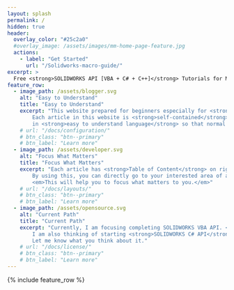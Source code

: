 ```yaml
---
layout: splash
permalink: /
hidden: true
header:
  overlay_color: "#25c2a0"
  #overlay_image: /assets/images/mm-home-page-feature.jpg
  actions:
    - label: "Get Started"
      url: "/Solidworks-macro-guide/"
excerpt: >
  Free <strong>SOLIDWORKS API [VBA + C# + C++]</strong> Tutorials for Mechanical Engineers.
feature_row:
  - image_path: /assets/blogger.svg
    alt: "Easy to Understand"
    title: "Easy to Understand"
    excerpt: "This website prepared for beginners especially for <strong>Mechanical engineers</strong>. 
        Each article in this website is <strong>self-contained</strong>. These articles written 
        in <strong>easy to understand language</strong> so that normal people can understand it."
    # url: "/docs/configuration/"
    # btn_class: "btn--primary"
    # btn_label: "Learn more"
  - image_path: /assets/developer.svg
    alt: "Focus What Matters"
    title: "Focus What Matters"
    excerpt: "Each article has <strong>Table of Content</strong> on right side. 
        By using this, you can directly go to your interested area of article. 
        <em>This will help you to focus what matters to you.</em>"
    # url: "/docs/layouts/"
    # btn_class: "btn--primary"
    # btn_label: "Learn more"
  - image_path: /assets/opensource.svg
    alt: "Current Path"
    title: "Current Path"
    excerpt: "Currently, I am focusing completing SOLIDWORKS VBA API. <br/>
        I am also thinking of starting <strong>SOLIDWORKS C# API</strong> tutorial articles. 
        Let me know what you think about it."
    # url: "/docs/license/"
    # btn_class: "btn--primary"
    # btn_label: "Learn more"      
---
```


{% include feature_row %}
